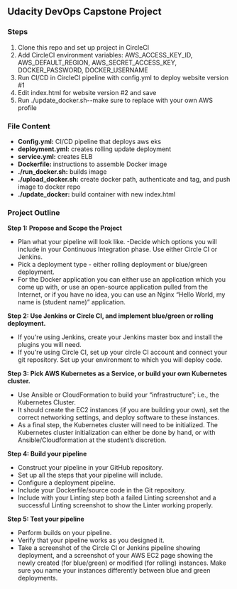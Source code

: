 ## Udacity DevOps Capstone Project

### Steps
1. Clone this repo and set up project in CircleCI
2. Add CircleCI environment variables: AWS_ACCESS_KEY_ID, AWS_DEFAULT_REGION, AWS_SECRET_ACCESS_KEY, DOCKER_PASSWORD, DOCKER_USERNAME
2. Run CI/CD in CircleCI pipeline with config.yml to deploy website version #1
3. Edit index.html for website version #2 and save
4. Run ./update_docker.sh--make sure to replace with your own AWS profile


### File Content
- **Config.yml:** CI/CD pipeline that deploys aws eks 
- **deployment.yml:** creates rolling update deployment 
- **service.yml:** creates ELB
- **Dockerfile:** instructions to assemble Docker image
- **./run_docker.sh:** builds image
- **./upload_docker.sh:** create docker path, authenticate and tag, and push image to docker repo
- **./update_docker:** build container with new index.html

### Project Outline
**Step 1: Propose and Scope the Project**
- Plan what your pipeline will look like.
-Decide which options you will include in your Continuous Integration phase. Use either Circle CI or Jenkins.
- Pick a deployment type - either rolling deployment or blue/green deployment.
- For the Docker application you can either use an application which you come up with, or use an open-source application pulled from the Internet, or if you have no idea, you can use an Nginx “Hello World, my name is (student name)” application.

**Step 2: Use Jenkins or Circle CI, and implement blue/green or rolling deployment.**
- If you're using Jenkins, create your Jenkins master box and install the plugins you will need.
- If you're using Circle CI, set up your circle CI account and connect your git repository.
Set up your environment to which you will deploy code.

**Step 3: Pick AWS Kubernetes as a Service, or build your own Kubernetes cluster.**
- Use Ansible or CloudFormation to build your “infrastructure”; i.e., the Kubernetes Cluster.
- It should create the EC2 instances (if you are building your own), set the correct networking settings, and deploy software to these instances.
- As a final step, the Kubernetes cluster will need to be initialized. The Kubernetes cluster initialization can either be done by hand, or with Ansible/Cloudformation at the student’s discretion.

**Step 4: Build your pipeline**
- Construct your pipeline in your GitHub repository.
- Set up all the steps that your pipeline will include.
- Configure a deployment pipeline.
- Include your Dockerfile/source code in the Git repository.
- Include with your Linting step both a failed Linting screenshot and a successful Linting screenshot to show the Linter working properly.

**Step 5: Test your pipeline**
- Perform builds on your pipeline.
- Verify that your pipeline works as you designed it.
- Take a screenshot of the Circle CI or Jenkins pipeline showing deployment, and a screenshot of your AWS EC2 page showing the newly created (for blue/green) or modified (for rolling) instances. Make sure you name your instances differently between blue and green deployments.
